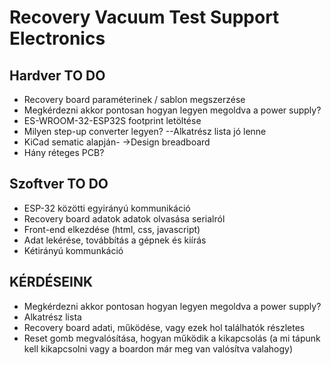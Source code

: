 # Recovery Vacuum Test Support Electronics 

## Hardver TO DO
- Recovery board paraméterinek / sablon megszerzése
- Megkérdezni akkor pontosan hogyan legyen megoldva a power supply? 
- ES-WROOM-32-ESP32S footprint letöltése
- Milyen step-up converter legyen?  --Alkatrész lista jó lenne
- KiCad sematic alapján- ->Design breadboard 
- Hány réteges PCB?


## Szoftver TO DO
- ESP-32 közötti egyirányú kommunikáció 
- Recovery board adatok adatok olvasása serialról 
- Front-end elkezdése (html, css, javascript)
- Adat lekérése, továbbítás a gépnek és kiírás 
- Kétirányú kommunkáció 


## KÉRDÉSEINK
- Megkérdezni akkor pontosan hogyan legyen megoldva a power supply? 
- Alkatrész lista 
- Recovery board adati, működése, vagy ezek hol találhatók részletes
- Reset gomb megvalósítása, hogyan működik a kikapcsolás 
(a mi tápunk kell kikapcsolni vagy a boardon már meg van valósítva valahogy)
